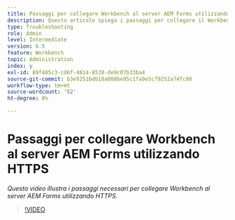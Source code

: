 ```yaml
---
title: Passaggi per collegare Workbench al server AEM Forms utilizzando HTTPS
description: Questo articolo spiega i passaggi per collegare il Workbench al server AEM Forms tramite SSL (utilizzando HTTPS)
type: Troubleshooting
role: Admin
level: Intermediate
version: 6.5
feature: Workbench
topic: Administration
index: y
exl-id: 89f485c3-cd6f-4814-8538-de9c07b33ba4
source-git-commit: b3e9251bdb18a008be95c1fa9e5c79252a74fc98
workflow-type: tm+mt
source-wordcount: '52'
ht-degree: 0%

---
```


# Passaggi per collegare Workbench al server AEM Forms utilizzando HTTPS

*Questo video illustra i passaggi necessari per collegare Workbench al server AEM Forms utilizzando HTTPS.*

>[!VIDEO](https://video.tv.adobe.com/v/335482?quality=12&learn=on)
